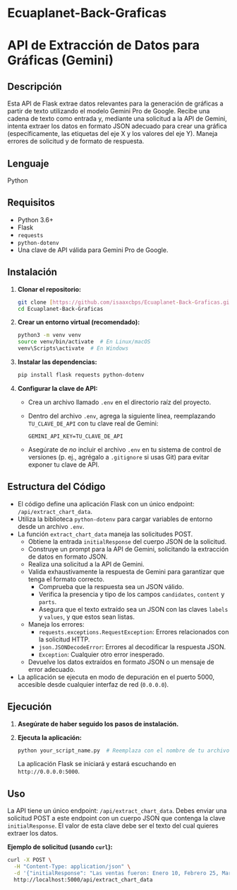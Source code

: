 # Ecuaplanet-Back-Graficas
# API de Extracción de Datos para Gráficas (Gemini)
## Descripción

Esta API de Flask extrae datos relevantes para la generación de gráficas a partir de texto utilizando el modelo Gemini Pro de Google.  Recibe una cadena de texto como entrada y, mediante una solicitud a la API de Gemini, intenta extraer los datos en formato JSON adecuado para crear una gráfica (específicamente, las etiquetas del eje X y los valores del eje Y).  Maneja errores de solicitud y de formato de respuesta.

## Lenguaje

Python

## Requisitos

*   Python 3.6+
*   Flask
*   `requests`
*   `python-dotenv`
*   Una clave de API válida para Gemini Pro de Google.

## Instalación

1.  **Clonar el repositorio:**

    ```bash
    git clone [https://github.com/isaaxcbps/Ecuaplanet-Back-Graficas.git](https://github.com/isaaxcbps/Ecuaplanet-Back-Graficas.git)
    cd Ecuaplanet-Back-Graficas
    ```

2.  **Crear un entorno virtual (recomendado):**

    ```bash
    python3 -m venv venv
    source venv/bin/activate  # En Linux/macOS
    venv\Scripts\activate  # En Windows
    ```

3.  **Instalar las dependencias:**

    ```bash
    pip install flask requests python-dotenv
    ```

4.  **Configurar la clave de API:**

    *   Crea un archivo llamado `.env` en el directorio raíz del proyecto.
    *   Dentro del archivo `.env`, agrega la siguiente línea, reemplazando `TU_CLAVE_DE_API` con tu clave real de Gemini:

        ```
        GEMINI_API_KEY=TU_CLAVE_DE_API
        ```
     * Asegúrate de *no* incluir el archivo `.env` en tu sistema de control de versiones (p. ej., agrégalo a `.gitignore` si usas Git) para evitar exponer tu clave de API.

## Estructura del Código

- El código define una aplicación Flask con un único endpoint: `/api/extract_chart_data`.
- Utiliza la biblioteca `python-dotenv` para cargar variables de entorno desde un archivo `.env`.
- La función `extract_chart_data` maneja las solicitudes POST.
    - Obtiene la entrada `initialResponse` del cuerpo JSON de la solicitud.
    - Construye un prompt para la API de Gemini, solicitando la extracción de datos en formato JSON.
    - Realiza una solicitud a la API de Gemini.
    - Valida exhaustivamente la respuesta de Gemini para garantizar que tenga el formato correcto.
        - Comprueba que la respuesta sea un JSON válido.
        - Verifica la presencia y tipo de los campos `candidates`, `content` y `parts`.
        - Asegura que el texto extraído sea un JSON con las claves `labels` y `values`, y que estos sean listas.
    - Maneja los errores:
        - `requests.exceptions.RequestException`: Errores relacionados con la solicitud HTTP.
        - `json.JSONDecodeError`: Errores al decodificar la respuesta JSON.
        - `Exception`: Cualquier otro error inesperado.
    - Devuelve los datos extraídos en formato JSON o un mensaje de error adecuado.
- La aplicación se ejecuta en modo de depuración en el puerto 5000, accesible desde cualquier interfaz de red (`0.0.0.0`).

## Ejecución

1.  **Asegúrate de haber seguido los pasos de instalación.**
2.  **Ejecuta la aplicación:**

    ```bash
    python your_script_name.py  # Reemplaza con el nombre de tu archivo Python (app.py en este caso).
    ```

    La aplicación Flask se iniciará y estará escuchando en `http://0.0.0.0:5000`.

## Uso

La API tiene un único endpoint: `/api/extract_chart_data`.  Debes enviar una solicitud POST a este endpoint con un cuerpo JSON que contenga la clave `initialResponse`. El valor de esta clave debe ser el texto del cual quieres extraer los datos.

**Ejemplo de solicitud (usando `curl`):**

```bash
curl -X POST \
  -H "Content-Type: application/json" \
  -d '{"initialResponse": "Las ventas fueron: Enero 10, Febrero 25, Marzo 18"}' \
  http://localhost:5000/api/extract_chart_data
